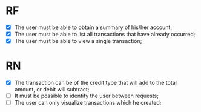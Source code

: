 # RF

- [X] The user must be able to obtain a summary of his/her account;
- [X] The user must be able to list all transactions that have already occurred;
- [X] The user must be able to view a single transaction;

# RN

- [X] The transaction can be of the credit type that will add to the total amount, or debit will subtract;
- [ ] It must be possible to identify the user between requests;
- [ ] The user can only visualize transactions which he created;
